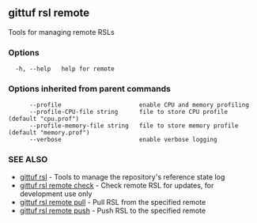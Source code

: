 ## gittuf rsl remote

Tools for managing remote RSLs

### Options

```
  -h, --help   help for remote
```

### Options inherited from parent commands

```
      --profile                      enable CPU and memory profiling
      --profile-CPU-file string      file to store CPU profile (default "cpu.prof")
      --profile-memory-file string   file to store memory profile (default "memory.prof")
      --verbose                      enable verbose logging
```

### SEE ALSO

* [gittuf rsl](gittuf_rsl.md)	 - Tools to manage the repository's reference state log
* [gittuf rsl remote check](gittuf_rsl_remote_check.md)	 - Check remote RSL for updates, for development use only
* [gittuf rsl remote pull](gittuf_rsl_remote_pull.md)	 - Pull RSL from the specified remote
* [gittuf rsl remote push](gittuf_rsl_remote_push.md)	 - Push RSL to the specified remote

